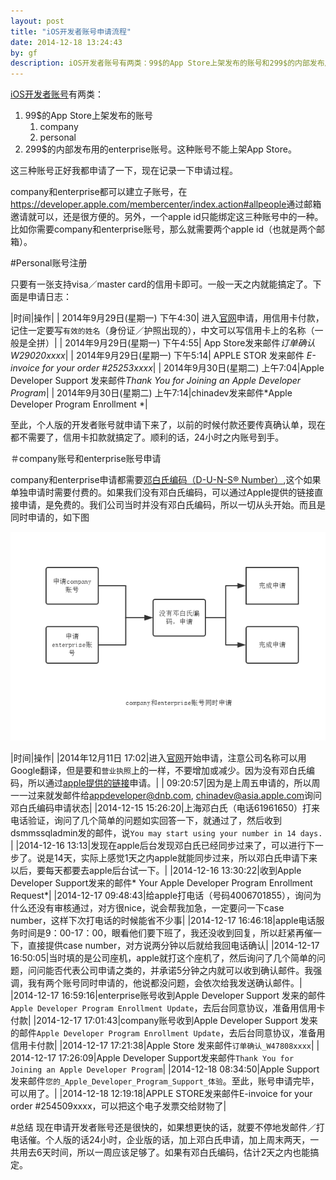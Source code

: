 ```yaml
---
layout: post
title: "iOS开发者账号申请流程"
date: 2014-12-18 13:24:43
by: gf
description: iOS开发者账号有两类：99$的App Store上架发布的账号和299$的内部发布用的enterprise账号。其中App Store上架用的账号又分为company和personal两种。这三种账号正好我都申请了一下，现在记录一下申请过程。
---
```


[iOS开发者账号](https://developer.apple.com/programs/)有两类：

1. 99$的App Store上架发布的账号
	1. company
	2. personal
2. 299$的内部发布用的enterprise账号。这种账号不能上架App Store。

这三种账号正好我都申请了一下，现在记录一下申请过程。

company和enterprise都可以建立子账号，在<https://developer.apple.com/membercenter/index.action#allpeople>通过邮箱邀请就可以，还是很方便的。另外，一个apple id只能绑定这三种账号中的一种。比如你需要company和enterprise账号，那么就需要两个apple id（也就是两个邮箱）。

#Personal账号注册

只要有一张支持visa／master card的信用卡即可。一般一天之内就能搞定了。下面是申请日志：

|时间|操作|
| 2014年9月29日(星期一) 下午4:30| 进入[官网](https://developer.apple.com/programs/start/standard/create.php)申请，用信用卡付款，记住一定要写`有效的姓名`（身份证／护照出现的），中文可以写信用卡上的名称（一般是全拼）|
| 2014年9月29日(星期一) 下午4:55| App Store发来邮件*订单确认 W29020xxxx*|
| 2014年9月29日(星期一) 下午5:14| APPLE STOR 发来邮件 *E-invoice for your order #25253xxxx*|
| 2014年9月30日(星期二) 上午7:04|Apple Developer Support 发来邮件*Thank You for Joining an Apple Developer Program*|
| 2014年9月30日(星期二) 上午7:14|chinadev发来邮件*Apple Developer Program Enrollment *|

至此，个人版的开发者账号就申请下来了，以前的时候付款还要传真确认单，现在都不需要了，信用卡扣款就搞定了。顺利的话，24小时之内账号到手。

＃company账号和enterprise账号申请

company和enterprise申请都需要[邓白氏编码（D-U-N-S® Number）](http://zh.wikipedia.org/wiki/%E9%82%93%E7%99%BD%E6%B0%8F),这个如果单独申请时需要付费的。如果我们没有邓白氏编码，可以通过Apple提供的链接直接申请，是免费的。我们公司当时并没有邓白氏编码，所以一切从头开始。而且是同时申请的，如下图

![同时申请company和enterprise账号](/images/company-enterprise-allinone.png)

|时间|操作|
|2014年12月11日 17:02|进入[官网](https://developer.apple.com/programs/start/enterprise/)开始申请，注意公司名称可以用Google翻译，但是要和`营业执照`上的一样，不要增加或减少。因为没有邓白氏编码，所以通过[apple提供的链接](https://developer.apple.com/ios/enroll/dunsLookupForm.action)申请。|
|  09:20:57|因为是上周五申请的，所以周一一过来就发邮件给<appdeveloper@dnb.com>, <chinadev@asia.apple.com>询问邓白氏编码申请状态|
|2014-12-15 15:26:20|上海邓白氏（电话61961650）打来电话验证，询问了几个简单的问题如实回答一下，就通过了，然后收到dsmmssqladmin发的邮件，说`You may start using your number in 14 days. `|
|2014-12-16 13:13|发现在apple后台发现邓白氏已经同步过来了，可以进行下一步了。说是14天，实际上感觉1天之内apple就能同步过来，所以邓白氏申请下来以后，要每天都要去apple后台试一下。|
|2014-12-16 13:30:22|收到Apple Developer Support发来的邮件* Your Apple Developer Program Enrollment Request*|
|2014-12-17 09:48:43|给apple打电话（号码4006701855），询问为什么还没有审核通过，对方很nice，说会帮我加急，一定要问一下case number，这样下次打电话的时候能省不少事|
|2014-12-17 16:46:18|apple电话服务时间是9：00-17：00，眼看他们要下班了，我还没收到回复，所以赶紧再催一下，直接提供case number，对方说两分钟以后就给我回电话确认|
|2014-12-17 16:50:05|当时填的是公司座机，apple就打这个座机了，然后询问了几个简单的问题，问问能否代表公司申请之类的，并承诺5分钟之内就可以收到确认邮件。我强调，我有两个账号同时申请的，他说都没问题，会依次给我发送确认邮件。|
|2014-12-17 16:59:16|enterprise账号收到Apple Developer Support 发来的邮件`Apple Developer Program Enrollment Update`，去后台同意协议，准备用信用卡付款|
|2014-12-17 17:01:43|company账号收到Apple Developer Support 发来的邮件`Apple Developer Program Enrollment Update`，去后台同意协议，准备用信用卡付款|
|2014-12-17 17:21:38|Apple Store 发来邮件`订单确认_W47808xxxx`|
| 2014-12-17 17:26:09|Apple Developer Support发来邮件`Thank You for Joining an Apple Developer Program`|
|2014-12-18 08:34:50|Apple Support发来邮件`您的_Apple_Developer_Program_Support_体验`。至此，账号申请完毕，可以用了。|
|2014-12-18 12:19:18|APPLE STORE发来邮件E-invoice for your order #254509xxxx，可以把这个电子发票交给财物了|

#总结
现在申请开发者账号还是很快的，如果想更快的话，就要不停地发邮件／打电话催。个人版的话24小时，企业版的话，加上邓白氏申请，加上周末两天，一共用去6天时间，所以一周应该足够了。如果有邓白氏编码，估计2天之内也能搞定。